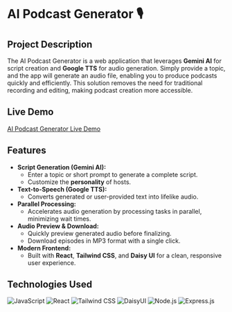 # AI Podcast Generator 🎙️

## Project Description
The AI Podcast Generator is a web application that leverages **Gemini AI** for script creation and **Google TTS** for audio generation. Simply provide a topic, and the app will generate an audio file, enabling you to produce podcasts quickly and efficiently. This solution removes the need for traditional recording and editing, making podcast creation more accessible.

## Live Demo
[AI Podcast Generator Live Demo](https://ai-podcast-generator-production.up.railway.app)


## Features
- **Script Generation (Gemini AI):**
  - Enter a topic or short prompt to generate a complete script.
  - Customize the **personality** of hosts.
- **Text-to-Speech (Google TTS):**
  - Converts generated or user-provided text into lifelike audio.
- **Parallel Processing:**
  - Accelerates audio generation by processing tasks in parallel, minimizing wait times.
- **Audio Preview & Download:**
  - Quickly preview generated audio before finalizing.
  - Download episodes in MP3 format with a single click.
- **Modern Frontend:**
  - Built with **React**, **Tailwind CSS**, and **Daisy UI** for a clean, responsive user experience.

## Technologies Used
![JavaScript](https://img.shields.io/badge/JavaScript-F7DF1E?style=for-the-badge&logo=javascript&logoColor=black)
![React](https://img.shields.io/badge/React-61DAFB?style=for-the-badge&logo=react&logoColor=black)
![Tailwind CSS](https://img.shields.io/badge/Tailwind_CSS-38B2AC?style=for-the-badge&logo=tailwind-css&logoColor=white)
![DaisyUI](https://img.shields.io/badge/DaisyUI-5A0EF8?style=for-the-badge&logo=daisyui&logoColor=white)
![Node.js](https://img.shields.io/badge/Node.js-339933?style=for-the-badge&logo=node.js&logoColor=white)
![Express.js](https://img.shields.io/badge/Express.js-000000?style=for-the-badge&logo=express&logoColor=white)
